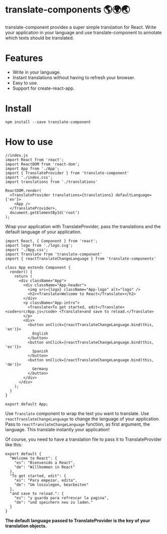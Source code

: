 # translate-components 🌎🌍🌏  
translate-component provides a super simple translation for React. Write your application in your language and use translate-component to annotate which texts should be translated.

# Features
* Write in your language.
* Instant translations without having to refresh your browser.
* Easy to use.
* Support for create-react-app.

# Install
```
npm install --save translate-component
```
# How to use
```
//index.js
import React from 'react';
import ReactDOM from 'react-dom';
import App from './App';
import { TranslateProvider } from 'translate-component'
import './index.css';
import translations from './translations'

ReactDOM.render(
  <TranslateProvider translations={translations} defaultLanguage={'en'}>
    <App />
  </TranslateProvider>,
  document.getElementById('root')
);
```
Wrap your application with TranslateProvider, pass the translations and the default language of your application.

```
import React, { Component } from 'react';
import logo from './logo.svg';
import './App.css';
import Translate from 'translate-component'
import { reactTranslateChangeLanguage } from 'translate-components'

class App extends Component {
  render() {
    return (
      <div className="App">
        <div className="App-header">
          <img src={logo} className="App-logo" alt="logo" />
          <h2><Translate>Welcome to React</Translate></h2>
        </div>
        <p className="App-intro">
          <Translate>To get started, edit</Translate> <code>src/App.js</code> <Translate>and save to reload.</Translate>
        </p>
        <div>
          <button onClick={reactTranslateChangeLanguage.bind(this, 'en')}>
            English
          </button>
          <button onClick={reactTranslateChangeLanguage.bind(this, 'es')}>
            Spanish
          </button>
          <button onClick={reactTranslateChangeLanguage.bind(this, 'de')}>
            Germany
          </button>
        </div>
      </div>
    );
  }
}

export default App;
```

Use ```Translate``` component to wrap the text you want to translate. 
Use ```reactTranslateChangeLanguage``` to change the language of your application. Pass to ```reactTranslateChangeLanguage``` function, as first argument, the language. This translate instantly your application!

Of course, you need to have a translation file to pass it to TranslateProvider like this:
```
export default {
  "Welcome to React": {
    "es": "Bienvenido a React",
    "de": "Willkommen in React"
  },
  "To get started, edit": {
    "es": "Para empezar, edita",
    "de": "Um loszulegen, bearbeiten"
  },
  "and save to reload.": {
    "es": "y guarda para refrescar la pagina",
    "de": "und speichern neu zu laden."
  }
}
```
**The default language passed to TranslateProvider is the key of your translation objects.**
